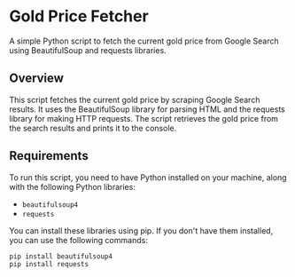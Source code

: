 # Gold Price Fetcher

A simple Python script to fetch the current gold price from Google Search using BeautifulSoup and requests libraries.

## Overview

This script fetches the current gold price by scraping Google Search results. It uses the BeautifulSoup library for parsing HTML and the requests library for making HTTP requests. The script retrieves the gold price from the search results and prints it to the console.

## Requirements

To run this script, you need to have Python installed on your machine, along with the following Python libraries:

- `beautifulsoup4`
- `requests`

You can install these libraries using pip. If you don't have them installed, you can use the following commands:

```bash
pip install beautifulsoup4
pip install requests
